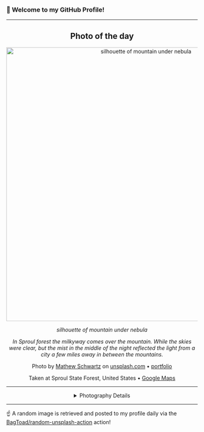 ### 👋 Welcome to my GitHub Profile!

----
<div align="center">

## Photo of the day
  
  <a href="https://unsplash.com/photos/silhouette-of-mountain-under-nebula-nt_ePYH3MDU"><img width="720" src="https://images.unsplash.com/photo-1534599149175-c31133179de3?crop=entropy&cs=tinysrgb&fit=max&fm=jpg&ixid=M3w1OTQ0OTd8MHwxfHJhbmRvbXx8fHx8fHx8fDE3NTQ2MzM1Njh8&ixlib=rb-4.1.0&q=80&w=1080" alt="silhouette of mountain under nebula"></a>
  
  <em>silhouette of mountain under nebula</em>
  
  <em>In Sproul forest the milkyway comes over the mountain.  While the skies were clear, but the mist in the middle of the night reflected the light from a city a few miles away in between the mountains.</em>

  Photo by [Mathew Schwartz](http://smart-art.org) on [unsplash.com](https://unsplash.com/) • [portfolio](http://smart-art.org)
  
  Taken at Sproul State Forest, United States • [Google Maps](https://www.google.com/maps/search/?api=1&query=41.1875642,-77.8122152)
  
  ---
  
<details>
<summary>Photography Details</summary>
  
| Parameter     | Value |
| ------------- | ----- |
| Camera Model  | Canon EOS 5D Mark III |
| Exposure Time | 30 |
| Aperture      | null |
| Focal Length  | null |
| ISO           | 2500 |
| Location      | Sproul State Forest, United States (United States) |
| Coordinates   | Latitude 41.1875642, Longitude -77.8122152 |

</details>

</div>

----

☝️ A random image is retrieved and posted to my profile daily via the [BagToad/random-unsplash-action](https://github.com/BagToad/random-unsplash-action) action!
